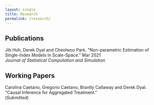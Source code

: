 ```yaml
---
layout: single
title: Research
permalink: /research/
---
```


## Publications

Jib Huh, Derek Dyal and Cheolwoo Park. "Non-parametric Estimation of Single-Index Models in Scale-Space." Mar 2021 <br />
*Journal of Statistical Computation and Simulation* 

## Working Papers

Carolina Caetano, Gregorio Caetano, Brantly Callaway and Derek Dyal. "Causal Inference for Aggregated Treatment." <br /> 
(*Submitted*)
